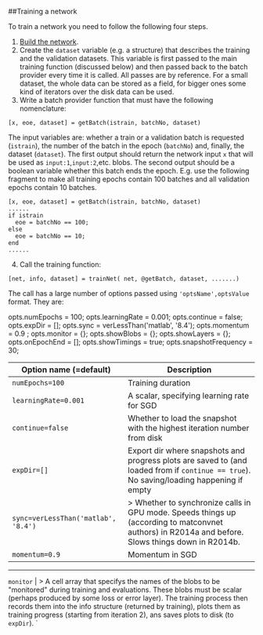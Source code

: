 ##Training a network

To train a network you need to follow the following four steps.

1. [Build the network](network.md).
2. Create the `dataset` variable (e.g. a structure) that describes the training and the validation datasets.
This variable is first passed to the main training function (discussed below) and then passed back to the batch provider every time
it is called. All passes are by reference. For a small dataset, the whole data can be stored as a field, for bigger ones
some kind of iterators over the disk data can be used.
3. Write a batch provider function that must have the following nomenclature:
```
[x, eoe, dataset] = getBatch(istrain, batchNo, dataset)
```
The input variables are: whether a train or a validation batch is requested (`istrain`), the number of the batch in 
the epoch (`batchNo`) and, finally, the dataset (`dataset`). 
The first output should return the network input `x` that will be used as `input:1`,`input:2`,etc. blobs.
The second output should be a boolean variable whether this batch ends the epoch. E.g. use the following
fragment to make all training epochs contain 100 batches and all validation epochs contain 10 batches.
```
[x, eoe, dataset] = getBatch(istrain, batchNo, dataset)
......
if istrain
  eoe = batchNo == 100;
else
  eoe = batchNo == 10;
end
......
```
4. Call the training function:
```
[net, info, dataset] = trainNet( net, @getBatch, dataset, .......)
```
The call has a large number of options passed using `'optsName',optsValue` format.
They are:

opts.numEpochs = 100;
opts.learningRate = 0.001;
opts.continue = false;
opts.expDir = [];
opts.sync = verLessThan('matlab', '8.4');
opts.momentum = 0.9 ;
opts.monitor = {};
opts.showBlobs = {};
opts.showLayers = {};
opts.onEpochEnd = [];
opts.showTimings = true;
opts.snapshotFrequency = 30;


 Option name (=default) | Description 
-----------------------| ----------- 
`numEpochs=100` | Training duration 
`learningRate=0.001` | A scalar, specifying learning rate for SGD 
`continue=false` | Whether to load the snapshot with the highest iteration number from disk 
`expDir=[]` | Export dir where snapshots and progress plots are saved to (and loaded from if `continue == true`). No saving/loading happening if empty 
`sync=verLessThan('matlab', '8.4')` | > Whether to synchronize calls in GPU mode. Speeds things up (according to matconvnet authors) in R2014a and before. Slows things down in R2014b.
`momentum=0.9` | Momentum in SGD
----
`monitor` | > A cell array that specifys the names of the blobs to be "monitored" during training and evaluations. These blobs must be scalar (perhaps produced by some loss or error layer). The training process then records them into the info structure (returned by training), plots them as training progress (starting from iteration 2), ans saves plots to disk (to `expDir`).
`

